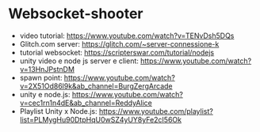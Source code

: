 # Websocket-shooter

- video tutorial: https://www.youtube.com/watch?v=TENvDsh5DQs
- Glitch.com server: https://glitch.com/~server-connessione-k
- tutorial websocket: https://scripterswar.com/tutorial/nodejs
- unity video e node js server e client: https://www.youtube.com/watch?v=13HnJPstnDM
- spawn point: https://www.youtube.com/watch?v=2X51Od86l9k&ab_channel=BurgZergArcade
- unity e node.js: https://www.youtube.com/watch?v=cec1rn1n4dE&ab_channel=ReddyAlice
- Playlist Unity x Node.js: https://www.youtube.com/playlist?list=PLMygHu90DtpHqU0wSZ4yUY8yFe2cI56Ok
